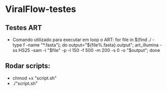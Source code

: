 # ViralFlow-testes


## Testes ART
- Comando utilizado para executar em loop o ART:
for file in $(find ./ -type f -name "*.fasta"); do     output="${file%.fasta}.output";     art_illumina -ss HS25 -sam -i "$file" -p -l 150 -f 500 -m 200 -s 0 -o "$output"; done


## Rodar scripts:
- chmod +x "script.sh"
- ./"script.sh"
